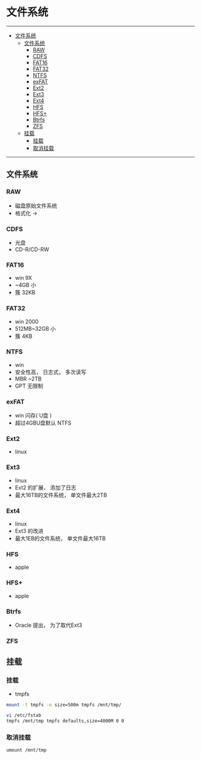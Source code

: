 # 文件系统

------

- [文件系统](#文件系统)
  - [文件系统](#文件系统-1)
    - [RAW](#raw)
    - [CDFS](#cdfs)
    - [FAT16](#fat16)
    - [FAT32](#fat32)
    - [NTFS](#ntfs)
    - [exFAT](#exfat)
    - [Ext2](#ext2)
    - [Ext3](#ext3)
    - [Ext4](#ext4)
    - [HFS](#hfs)
    - [HFS+](#hfs-1)
    - [Btrfs](#btrfs)
    - [ZFS](#zfs)
  - [挂载](#挂载)
    - [挂载](#挂载-1)
    - [取消挂载](#取消挂载)

------

## 文件系统
### RAW
- 磁盘原始文件系统
- 格式化 ->
### CDFS
- 光盘
- CD-R/CD-RW
### FAT16
- win 9X
- ~4GB 小
- 簇 32KB
### FAT32
- win 2000
- 512MB~32GB 小
- 簇 4KB
### NTFS
- win
- 安全性高， 日志式， 多次读写
- MBR ~2TB
- GPT 无限制
### exFAT
- win 闪存( U盘 )
- 超过4GBU盘默认 NTFS
### Ext2
- linux
### Ext3
- linux
- Ext2 的扩展， 添加了日志
- 最大16TB的文件系统， 单文件最大2TB
### Ext4
- linux
- Ext3 的改进
- 最大1EB的文件系统， 单文件最大16TB
### HFS
- apple
### HFS+
- apple
### Btrfs
- Oracle 提出， 为了取代Ext3
### ZFS


## 挂载

### 挂载

- tmpfs

``` sh
mount -t tmpfs -o size=500m tmpfs /mnt/tmp/

vi /etc/fstab
tmpfs /mnt/tmp tmpfs defaults,size=4000M 0 0
```

### 取消挂载             
```
umount /mnt/tmp
```
